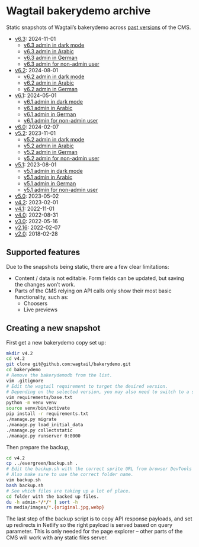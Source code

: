 # Wagtail bakerydemo archive

Static snapshots of Wagtail’s bakerydemo across [past versions](https://github.com/wagtail/wagtail/wiki/release-schedule) of the CMS.

- [v6.3](https://static-wagtail-v6-3.netlify.app/): 2024-11-01
  - [v6.3 admin in dark mode](https://static-wagtail-v6-3.netlify.app/admin-dark/)
  - [v6.3 admin in Arabic](https://static-wagtail-v6-3.netlify.app/admin-arabic/)
  - [v6.3 admin in German](https://static-wagtail-v6-3.netlify.app/admin-german/)
  - [v6.3 admin for non-admin user](https://static-wagtail-v6-3.netlify.app/admin-editor/)
- [v6.2](https://static-wagtail-v6-2.netlify.app/): 2024-08-01
  - [v6.2 admin in dark mode](https://static-wagtail-v6-2.netlify.app/admin-dark/)
  - [v6.2 admin in Arabic](https://static-wagtail-v6-2.netlify.app/admin-arabic/)
  - [v6.2 admin in German](https://static-wagtail-v6-2.netlify.app/admin-german/)
- [v6.1](https://static-wagtail-v6-1.netlify.app/): 2024-05-01
  - [v6.1 admin in dark mode](https://static-wagtail-v6-1.netlify.app/admin-dark/)
  - [v6.1 admin in Arabic](https://static-wagtail-v6-1.netlify.app/admin-arabic/)
  - [v6.1 admin in German](https://static-wagtail-v6-1.netlify.app/admin-german/)
  - [v6.1 admin for non-admin user](https://static-wagtail-v6-1.netlify.app/admin-editor/)
- [v6.0](https://static-wagtail-v6-0.netlify.app/): 2024-02-07
- [v5.2](https://static-wagtail-v5-2.netlify.app/): 2023-11-01
  - [v5.2 admin in dark mode](https://static-wagtail-v5-2.netlify.app/admin-dark/)
  - [v5.2 admin in Arabic](https://static-wagtail-v5-2.netlify.app/admin-arabic/)
  - [v5.2 admin in German](https://static-wagtail-v5-2.netlify.app/admin-german/)
  - [v5.2 admin for non-admin user](https://static-wagtail-v5-2.netlify.app/admin-editor/)
- [v5.1](https://static-wagtail-v5-1.netlify.app/): 2023-08-01
  - [v5.1 admin in dark mode](https://static-wagtail-v5-1.netlify.app/admin-dark/)
  - [v5.1 admin in Arabic](https://static-wagtail-v5-1.netlify.app/admin-arabic/)
  - [v5.1 admin in German](https://static-wagtail-v5-1.netlify.app/admin-german/)
  - [v5.1 admin for non-admin user](https://static-wagtail-v5-1.netlify.app/admin-editor/)
- [v5.0](https://static-wagtail-v5-0.netlify.app/): 2023-05-02
- [v4.2](https://static-wagtail-v4-2.netlify.app/): 2023-02-01
- [v4.1](https://static-wagtail-v4-1.netlify.app/): 2022-11-01
- [v4.0](https://static-wagtail-v4-0.netlify.app/): 2022-08-31
- [v3.0](https://static-wagtail-v3-0.netlify.app/): 2022-05-16
- [v2.16](https://static-wagtail-v2-16.netlify.app/): 2022-02-07
- [v2.0](https://static-wagtail-v2-0.netlify.app/): 2018-02-28

## Supported features

Due to the snapshots being static, there are a few clear limitations:

- Content / data is not editable. Form fields can be updated, but saving the changes won’t work.
- Parts of the CMS relying on API calls only show their most basic functionality, such as:
  - Choosers
  - Live previews

## Creating a new snapshot

First get a new bakerydemo copy set up:

```bash
mkdir v4.2
cd v4.2
git clone git@github.com:wagtail/bakerydemo.git
cd bakerydemo
# Remove the bakerydemodb from the list.
vim .gitignore
# Edit the wagtail requirement to target the desired version.
# Depending on the selected version, you may also need to switch to a specific commit of the bakerydemo, or make arbitrary changes to the code.
vim requirements/base.txt
python -m venv venv
source venv/bin/activate
pip install -r requirements.txt
./manage.py migrate
./manage.py load_initial_data
./manage.py collectstatic
./manage.py runserver 0:8000
```

Then prepare the backup,

```bash
cd v4.2
cp ../evergreen/backup.sh .
# Edit the backup.sh with the correct sprite URL from browser DevTools (`localStorage.getItem('wagtail:spriteRevision')`).
# Also make sure to use the correct folder name.
vim backup.sh
bash backup.sh
# See which files are taking up a lot of place.
cd folder with the backed up files.
du -h admin-*/*/* | sort -h
rm media/images/*.{original.jpg,webp}
```

The last step of the backup script is to copy API response payloads, and set up redirects in Netlify so the right payload is served based on query parameter. This is only needed for the page explorer – other parts of the CMS will work with any static files server.
